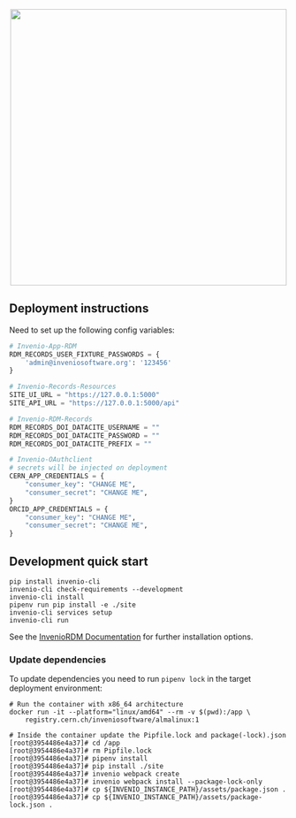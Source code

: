 <div align="center">
  <img width="500" src="https://about.zenodo.org/static/img/logos/zenodo-black-border.svg">
</div>

## Deployment instructions

Need to set up the following config variables:

``` python
# Invenio-App-RDM
RDM_RECORDS_USER_FIXTURE_PASSWORDS = {
    'admin@inveniosoftware.org': '123456'
}

# Invenio-Records-Resources
SITE_UI_URL = "https://127.0.0.1:5000"
SITE_API_URL = "https://127.0.0.1:5000/api"

# Invenio-RDM-Records
RDM_RECORDS_DOI_DATACITE_USERNAME = ""
RDM_RECORDS_DOI_DATACITE_PASSWORD = ""
RDM_RECORDS_DOI_DATACITE_PREFIX = ""

# Invenio-OAuthclient
# secrets will be injected on deployment
CERN_APP_CREDENTIALS = {
    "consumer_key": "CHANGE ME",
    "consumer_secret": "CHANGE ME",
}
ORCID_APP_CREDENTIALS = {
    "consumer_key": "CHANGE ME",
    "consumer_secret": "CHANGE ME",
}
```

## Development quick start

```
pip install invenio-cli
invenio-cli check-requirements --development
invenio-cli install
pipenv run pip install -e ./site
invenio-cli services setup
invenio-cli run
```

See the [InvenioRDM Documentation](https://inveniordm.docs.cern.ch/install/)
for further installation options.

### Update dependencies

To update dependencies you need to run `pipenv lock` in the target deployment
environment:

```shell
# Run the container with x86_64 architecture
docker run -it --platform="linux/amd64" --rm -v $(pwd):/app \
    registry.cern.ch/inveniosoftware/almalinux:1

# Inside the container update the Pipfile.lock and package(-lock).json
[root@3954486e4a37]# cd /app
[root@3954486e4a37]# rm Pipfile.lock
[root@3954486e4a37]# pipenv install
[root@3954486e4a37]# pip install ./site
[root@3954486e4a37]# invenio webpack create
[root@3954486e4a37]# invenio webpack install --package-lock-only
[root@3954486e4a37]# cp ${INVENIO_INSTANCE_PATH}/assets/package.json .
[root@3954486e4a37]# cp ${INVENIO_INSTANCE_PATH}/assets/package-lock.json .
```
